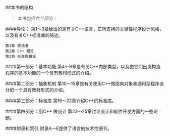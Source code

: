 ##本书的结构

>本书包括六个部分：

####导论：
第1～3章给出的是有关C++语言，它所支持的关键性程序设计风格，以及有关C++标准库的综述。

    第1章 致读者
    第2章 C++ 概览
    第3章 标准库概览

####第一部分：基本功能
第4～9章是有关C++内部类型，以及由它们出发构造程序的基本功能的一个具有教材形式的介绍。

####第二部分：抽象机制
第10～15章是有关使用C++做面向对象和通用型程序设计的一个具有教材形式的介绍。

####第三部分：标准库
第16～22章介绍C++的标准库。

####第四部分：用C++ 做设计
第23～25章讨论设计和软件开发方面的一些论题。

####附录和索引
附录A～E提供了语言的技术性细节。